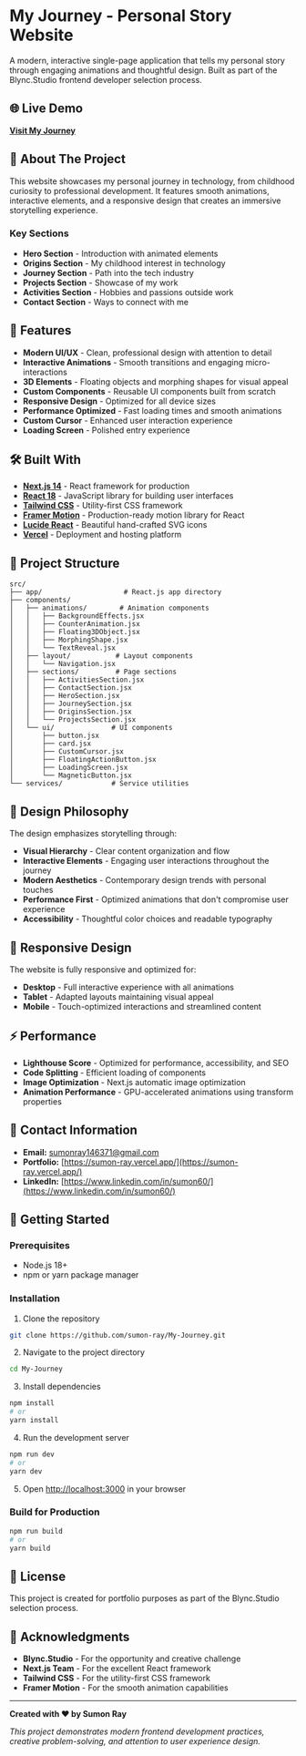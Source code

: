 # My Journey - Personal Story Website

A modern, interactive single-page application that tells my personal story through engaging animations and thoughtful design. Built as part of the Blync.Studio frontend developer selection process.

## 🌐 Live Demo

**[Visit My Journey](https://my-journey-kappa.vercel.app/)**

## 📖 About The Project

This website showcases my personal journey in technology, from childhood curiosity to professional development. It features smooth animations, interactive elements, and a responsive design that creates an immersive storytelling experience.

### Key Sections

- **Hero Section** - Introduction with animated elements
- **Origins Section** - My childhood interest in technology  
- **Journey Section** - Path into the tech industry
- **Projects Section** - Showcase of my work
- **Activities Section** - Hobbies and passions outside work
- **Contact Section** - Ways to connect with me

## 🚀 Features

- **Modern UI/UX** - Clean, professional design with attention to detail
- **Interactive Animations** - Smooth transitions and engaging micro-interactions
- **3D Elements** - Floating objects and morphing shapes for visual appeal
- **Custom Components** - Reusable UI components built from scratch
- **Responsive Design** - Optimized for all device sizes
- **Performance Optimized** - Fast loading times and smooth animations
- **Custom Cursor** - Enhanced user interaction experience
- **Loading Screen** - Polished entry experience

## 🛠️ Built With

- **[Next.js 14](https://nextjs.org/)** - React framework for production
- **[React 18](https://reactjs.org/)** - JavaScript library for building user interfaces
- **[Tailwind CSS](https://tailwindcss.com/)** - Utility-first CSS framework
- **[Framer Motion](https://www.framer.com/motion/)** - Production-ready motion library for React
- **[Lucide React](https://lucide.dev/)** - Beautiful hand-crafted SVG icons
- **[Vercel](https://vercel.com/)** - Deployment and hosting platform

## 📁 Project Structure

```
src/
├── app/                    # React.js app directory
├── components/            
│   ├── animations/        # Animation components
│   │   ├── BackgroundEffects.jsx
│   │   ├── CounterAnimation.jsx
│   │   ├── Floating3DObject.jsx
│   │   ├── MorphingShape.jsx
│   │   └── TextReveal.jsx
│   ├── layout/           # Layout components
│   │   └── Navigation.jsx
│   ├── sections/         # Page sections
│   │   ├── ActivitiesSection.jsx
│   │   ├── ContactSection.jsx
│   │   ├── HeroSection.jsx
│   │   ├── JourneySection.jsx
│   │   ├── OriginsSection.jsx
│   │   └── ProjectsSection.jsx
│   └── ui/              # UI components
│       ├── button.jsx
│       ├── card.jsx
│       ├── CustomCursor.jsx
│       ├── FloatingActionButton.jsx
│       ├── LoadingScreen.jsx
│       └── MagneticButton.jsx
└── services/            # Service utilities
```

## 🎨 Design Philosophy

The design emphasizes storytelling through:

- **Visual Hierarchy** - Clear content organization and flow
- **Interactive Elements** - Engaging user interactions throughout the journey
- **Modern Aesthetics** - Contemporary design trends with personal touches
- **Performance First** - Optimized animations that don't compromise user experience
- **Accessibility** - Thoughtful color choices and readable typography

## 📱 Responsive Design

The website is fully responsive and optimized for:

- **Desktop** - Full interactive experience with all animations
- **Tablet** - Adapted layouts maintaining visual appeal
- **Mobile** - Touch-optimized interactions and streamlined content

## ⚡ Performance

- **Lighthouse Score** - Optimized for performance, accessibility, and SEO
- **Code Splitting** - Efficient loading of components
- **Image Optimization** - Next.js automatic image optimization
- **Animation Performance** - GPU-accelerated animations using transform properties

## 📧 Contact Information

- **Email:** [sumonray146371@gmail.com](mailto:sumonray146371@gmail.com)
- **Portfolio:** [https://sumon-ray.vercel.app/](https://sumon-ray.vercel.app/)
- **LinkedIn:** [https://www.linkedin.com/in/sumon60/](https://www.linkedin.com/in/sumon60/)

## 🚀 Getting Started

### Prerequisites

- Node.js 18+ 
- npm or yarn package manager

### Installation

1. Clone the repository
```bash
git clone https://github.com/sumon-ray/My-Journey.git
```

2. Navigate to the project directory
```bash
cd My-Journey
```

3. Install dependencies
```bash
npm install
# or
yarn install
```

4. Run the development server
```bash
npm run dev
# or
yarn dev
```

5. Open [http://localhost:3000](http://localhost:3000) in your browser

### Build for Production

```bash
npm run build
# or
yarn build
```

## 📄 License

This project is created for portfolio purposes as part of the Blync.Studio selection process.

## 🙏 Acknowledgments

- **Blync.Studio** - For the opportunity and creative challenge
- **Next.js Team** - For the excellent React framework
- **Tailwind CSS** - For the utility-first CSS framework
- **Framer Motion** - For the smooth animation capabilities

---

**Created with ❤️ by Sumon Ray**

*This project demonstrates modern frontend development practices, creative problem-solving, and attention to user experience design.*
